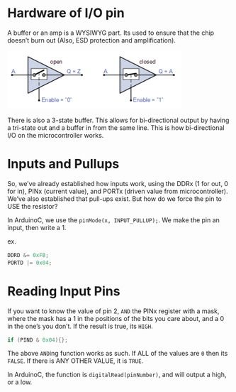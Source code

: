 # Hardware of I/O pin

A buffer or an amp is a WYSIWYG part. Its used to ensure that the chip doesn’t burn out (Also, ESD protection and amplification).

![triState](triState.png)

There is also a 3-state buffer. This allows for bi-directional output by having a tri-state out and a buffer in from the same line. This is how bi-directional I/O on the microcontroller works.

# Inputs and Pullups

So, we’ve already established how inputs work, using the DDRx (1 for out, 0 for in), PINx (current value), and PORTx (driven value from microcontroller). We’ve also established that pull-ups exist. But how do we force the pin to USE the resistor?

In ArduinoC, we use the `pinMode(x, INPUT_PULLUP);`. We make the pin an input, then write a 1. 

ex.

```c
DDRD &= 0xFB;
PORTD |= 0x04;
```

# Reading Input Pins

If you want to know the value of pin 2, `AND` the PINx register with a mask, where the mask has a 1 in the positions of the bits you care about, and a 0 in the one’s you don’t. If the result is true, its `HIGH`.

```c
if (PIND & 0x04){};
```

The above `AND`ing function works as such. If ALL of the values are `0` then its `FALSE`. If there is ANY OTHER VALUE, it is `TRUE`.

In ArduinoC, the function is `digitalRead(pinNumber)`, and will output a high, or a low.
